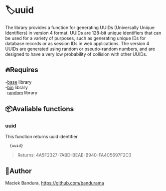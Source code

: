 # 🏷️uuid
The library provides a function for generating UUIDs (Universally Unique Identifiers) in version 4 format. UUIDs are 128-bit unique identifiers that can be used for a variety of purposes, such as generating unique IDs for database records or as session IDs in web applications. The version 4 UUIDs are generated using random or pseudo-random numbers, and are designed to have a very low probability of collision with other UUIDs.

## 🔥Requires
-[base](https://github.com/qs-lang/ext/tree/main/Utils/base) library<br>
-[bin](https://github.com/qs-lang/ext/tree/main/Utils/binary) library<br>
-[random](https://github.com/qs-lang/ext/tree/main/Utils/rand) library<br>


## 📦Avaliable functions
### uuid
This function returns uuid identifier 
```
  {uuid}
```
> Returns: 4A5F2327-7ABD-BEAE-B940-FA4C5697F2C3

## 🚛Author
Maciek Bandura, https://github.com/bandurama
